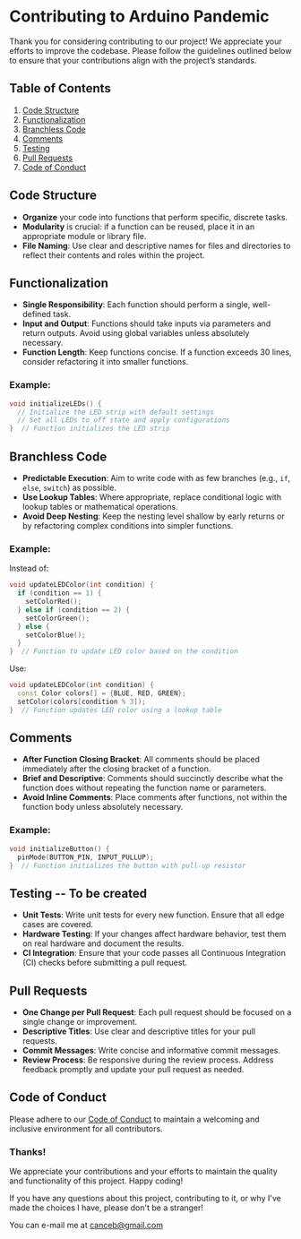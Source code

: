 # Contributing to Arduino Pandemic

Thank you for considering contributing to our project! We appreciate your efforts to improve the codebase. Please follow the guidelines outlined below to ensure that your contributions align with the project’s standards.

## Table of Contents
1. [Code Structure](#code-structure)
2. [Functionalization](#functionalization)
3. [Branchless Code](#branchless-code)
4. [Comments](#comments)
5. [Testing](#testing)
6. [Pull Requests](#pull-requests)
7. [Code of Conduct](#code-of-conduct)

## Code Structure

- **Organize** your code into functions that perform specific, discrete tasks.
- **Modularity** is crucial: if a function can be reused, place it in an appropriate module or library file.
- **File Naming**: Use clear and descriptive names for files and directories to reflect their contents and roles within the project.

## Functionalization

- **Single Responsibility**: Each function should perform a single, well-defined task.
- **Input and Output**: Functions should take inputs via parameters and return outputs. Avoid using global variables unless absolutely necessary.
- **Function Length**: Keep functions concise. If a function exceeds 30 lines, consider refactoring it into smaller functions.

### Example:

```cpp
void initializeLEDs() {
  // Initialize the LED strip with default settings
  // Set all LEDs to off state and apply configurations
}  // Function initializes the LED strip
```

## Branchless Code

- **Predictable Execution**: Aim to write code with as few branches (e.g., `if`, `else`, `switch`) as possible.
- **Use Lookup Tables**: Where appropriate, replace conditional logic with lookup tables or mathematical operations.
- **Avoid Deep Nesting**: Keep the nesting level shallow by early returns or by refactoring complex conditions into simpler functions.

### Example:

Instead of:

```cpp
void updateLEDColor(int condition) {
  if (condition == 1) {
    setColorRed();
  } else if (condition == 2) {
    setColorGreen();
  } else {
    setColorBlue();
  }
}  // Function to update LED color based on the condition
```

Use:

```cpp
void updateLEDColor(int condition) {
  const Color colors[] = {BLUE, RED, GREEN};
  setColor(colors[condition % 3]);
}  // Function updates LED color using a lookup table
```

## Comments

- **After Function Closing Bracket**: All comments should be placed immediately after the closing bracket of a function.
- **Brief and Descriptive**: Comments should succinctly describe what the function does without repeating the function name or parameters.
- **Avoid Inline Comments**: Place comments after functions, not within the function body unless absolutely necessary.

### Example:

```cpp
void initializeButton() {
  pinMode(BUTTON_PIN, INPUT_PULLUP);
}  // Function initializes the button with pull-up resistor
```

## Testing -- To be created

- **Unit Tests**: Write unit tests for every new function. Ensure that all edge cases are covered.
- **Hardware Testing**: If your changes affect hardware behavior, test them on real hardware and document the results.
- **CI Integration**: Ensure that your code passes all Continuous Integration (CI) checks before submitting a pull request.

## Pull Requests

- **One Change per Pull Request**: Each pull request should be focused on a single change or improvement.
- **Descriptive Titles**: Use clear and descriptive titles for your pull requests.
- **Commit Messages**: Write concise and informative commit messages.
- **Review Process**: Be responsive during the review process. Address feedback promptly and update your pull request as needed.

## Code of Conduct

Please adhere to our [Code of Conduct](link-to-code-of-conduct) to maintain a welcoming and inclusive environment for all contributors.

### Thanks!

We appreciate your contributions and your efforts to maintain the quality and functionality of this project. Happy coding!

If you have any questions about this project, contributing to it, or why I've made the choices I have, please don't be a stranger! 

You can e-mail me at [canceb@gmail.com](canceb@gmail.com)
